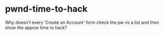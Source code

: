 # pwnd-time-to-hack
Why doesn't every 'Create an Account' form check the pw vs a list and then show the approx time to hack?
